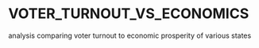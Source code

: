 # VOTER_TURNOUT_VS_ECONOMICS
analysis comparing voter turnout to economic prosperity of various states
